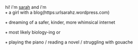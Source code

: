 hi! i'm [sarah](https://urlsarahz.github.io) and i'm  
⭒  a girl with a blog(https:urlsarahz.wordpress.com)

⭒  dreaming of a safer, kinder, more whimsical internet

⭒  most likely biology-ing or 

⭒  playing the piano / reading a novel / struggling with gouache
